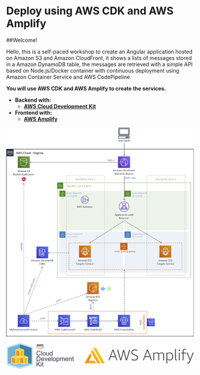 # Deploy using AWS CDK and AWS Amplify

##Welcome!

Hello, this is a self-paced workshop to create an Angular application hosted on Amazon S3 and Amazon CloudFront, it shows a lists of messages stored in a Amazon DynamoDB table, the messages are retrieved with a simple API based on Node.js/Docker container with continuous deployment using Amazon Container Service and AWS CodePipeline.

**You will use AWS CDK and AWS Amplify to create the services.**

* **Backend with:**
    * [**AWS Cloud Development Kit**](https://aws.amazon.com/cdk/)
* **Frontend with:**
    * [**AWS Amplify**](https://aws.amazon.com/amplify/framework/)

![Nodejs Angular](images/nodejs-angular.png)

![AWS CDK and AWS Amplify](images3/aws-cdk-amplify.png)